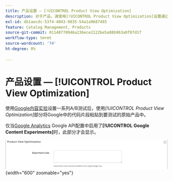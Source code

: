 ```yaml
---
title: 产品设置 — [!UICONTROL Product View Optimization]
description: 对于产品，请使用[!UICONTROL Product View Optimization]设置通过Google内容实验设置一系列A/B测试。
exl-id: db1aecdc-53f4-4043-9835-54a1a9687493
feature: Catalog Management, Products
source-git-commit: 01148770946a236ece2122be5a88b963a0f07d1f
workflow-type: tm+mt
source-wordcount: '74'
ht-degree: 0%

---
```


# 产品设置 — [!UICONTROL Product View Optimization]

使用[Google内容实验](../merchandising-promotions/google-content-experiments.md)设置一系列A/B测试后，使用&#x200B;_[!UICONTROL Product View Optimization]_&#x200B;部分将Google中的代码片段粘贴到要测试的原始产品中。

仅当[Google Analytics](../merchandising-promotions/google-analytics.md) Google API配置中启用了&#x200B;**[!UICONTROL Google Content Experiments]**&#x200B;时，此部分才会显示。

![产品视图优化](./assets/product-view-optimization.png){width="600" zoomable="yes"}
